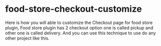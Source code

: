 # food-store-checkout-customize
Here is how you will able to customize the Checkout page for food store plugin, Food store plugin has 2 checkout option one is called pickup and other one is called delivery. And you can use this technique to use do any other project like this.
